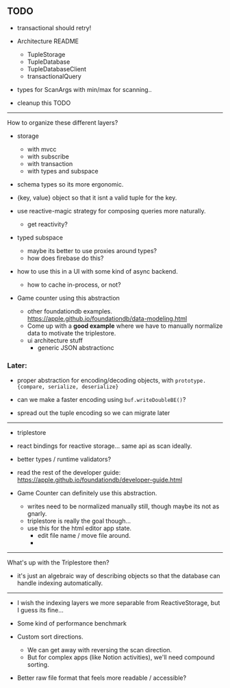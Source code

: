 ## TODO

- transactional should retry!

- Architecture README
	- TupleStorage
	- TupleDatabase
	- TupleDatabaseClient
	- transactionalQuery

- types for ScanArgs with min/max for scanning..

- cleanup this TODO

---


How to organize these different layers?
- storage
	- with mvcc
	- with subscribe
	- with transaction
	- with types and subspace

- schema types so its more ergonomic.
- {key, value} object so that it isnt a valid tuple for the key.

- use reactive-magic strategy for composing queries more naturally.
	- get reactivity?

- typed subspace
	- maybe its better to use proxies around types?
	- how does firebase do this?


- how to use this in a UI with some kind of async backend.
	- how to cache in-process, or not?



- Game counter using this abstraction
	- other foundationdb examples.
		https://apple.github.io/foundationdb/data-modeling.html
	- Come up with a **good example** where we have to manually normalize data to motivate the triplestore.
	- ui architecture stuff
		- generic JSON abstractionc


### Later:
- proper abstraction for encoding/decoding objects, with `prototype.{compare, serialize, deserialize}`

- can we make a faster encoding using `buf.writeDoubleBE()`?
- spread out the tuple encoding so we can migrate later

---



- triplestore

- react bindings for reactive storage... same api as scan ideally.
- better types / runtime validators?

- read the rest of the developer guide: https://apple.github.io/foundationdb/developer-guide.html

- Game Counter can definitely use this abstraction.
	- writes need to be normalized manually still, though maybe its not as gnarly.
	- triplestore is really the goal though...
	- use this for the html editor app state.
		- edit file name / move file around.
		-

---

What's up with the Triplestore then?
- it's just an algebraic way of describing objects so that the database can handle indexing automatically.

---

- I wish the indexing layers we more separable from ReactiveStorage, but I guess its fine...

- Some kind of performance benchmark

- Custom sort directions.
	- We can get away with reversing the scan direction.
	- But for complex apps (like Notion activities), we'll need compound sorting.

- Better raw file format that feels more readable / accessible?


